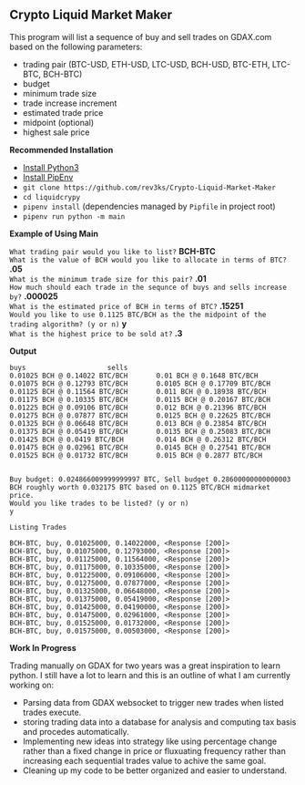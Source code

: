 ## Crypto Liquid Market Maker

This program will list a sequence of buy and sell trades on GDAX.com based on the following parameters:  
* trading pair (BTC-USD, ETH-USD, LTC-USD, BCH-USD, BTC-ETH, LTC-BTC, BCH-BTC)
* budget
* minimum trade size
* trade increase increment
* estimated trade price
* midpoint (optional)
* highest sale price

**Recommended Installation**
* [Install Python3](http://docs.python-guide.org/en/latest/starting/install3)
* [Install PipEnv](https://docs.pipenv.org/)
* `git clone https://github.com/rev3ks/Crypto-Liquid-Market-Maker`
* `cd liquidcrypy`
* `pipenv install` (dependencies managed by `Pipfile` in project root)
* `pipenv run python -m main`

**Example of Using Main**

`What trading pair would you like to list?` **BCH-BTC**  
`What is the value of BCH would you like to allocate in terms of BTC?` **.05**  
`What is the minimum trade size for this pair?` **.01**  
`How much should each trade in the sequnce of buys and sells increase by?` **.000025**  
`What is the estimated price of BCH in terms of BTC?` **.15251**  
`Would you like to use 0.1125 BTC/BCH as the the midpoint of the trading algorithm? (y or n)` **y**  
`What is the highest price to be sold at?` **.3**  

**Output**
```
buys					sells
0.01025 BCH @ 0.14022 BTC/BCH		0.01 BCH @ 0.1648 BTC/BCH
0.01075 BCH @ 0.12793 BTC/BCH		0.0105 BCH @ 0.17709 BTC/BCH
0.01125 BCH @ 0.11564 BTC/BCH		0.011 BCH @ 0.18938 BTC/BCH
0.01175 BCH @ 0.10335 BTC/BCH		0.0115 BCH @ 0.20167 BTC/BCH
0.01225 BCH @ 0.09106 BTC/BCH		0.012 BCH @ 0.21396 BTC/BCH
0.01275 BCH @ 0.07877 BTC/BCH		0.0125 BCH @ 0.22625 BTC/BCH
0.01325 BCH @ 0.06648 BTC/BCH		0.013 BCH @ 0.23854 BTC/BCH
0.01375 BCH @ 0.05419 BTC/BCH		0.0135 BCH @ 0.25083 BTC/BCH
0.01425 BCH @ 0.0419 BTC/BCH		0.014 BCH @ 0.26312 BTC/BCH
0.01475 BCH @ 0.02961 BTC/BCH		0.0145 BCH @ 0.27541 BTC/BCH
0.01525 BCH @ 0.01732 BTC/BCH		0.015 BCH @ 0.2877 BTC/BCH


Buy budget: 0.024866009999999997 BTC, Sell budget 0.28600000000000003 BCH roughly worth 0.032175 BTC based on 0.1125 BTC/BCH midmarket price.
Would you like trades to be listed? (y or n)
y

Listing Trades

BCH-BTC, buy, 0.01025000, 0.14022000, <Response [200]>
BCH-BTC, buy, 0.01075000, 0.12793000, <Response [200]>
BCH-BTC, buy, 0.01125000, 0.11564000, <Response [200]>
BCH-BTC, buy, 0.01175000, 0.10335000, <Response [200]>
BCH-BTC, buy, 0.01225000, 0.09106000, <Response [200]>
BCH-BTC, buy, 0.01275000, 0.07877000, <Response [200]>
BCH-BTC, buy, 0.01325000, 0.06648000, <Response [200]>
BCH-BTC, buy, 0.01375000, 0.05419000, <Response [200]>
BCH-BTC, buy, 0.01425000, 0.04190000, <Response [200]>
BCH-BTC, buy, 0.01475000, 0.02961000, <Response [200]>
BCH-BTC, buy, 0.01525000, 0.01732000, <Response [200]>
BCH-BTC, buy, 0.01575000, 0.00503000, <Response [200]>

```

**Work In Progress**

Trading manually on GDAX for two years was a great inspiration to learn python. I still have a lot to learn and this is an outline of what I am currently working on:

* Parsing data from GDAX websocket to trigger new trades when listed trades execute. 
* storing trading data into a database for analysis and computing tax basis and procedes automatically. 
* Implementing new ideas into strategy like using percentage change rather than a fixed change in price or fluxuating frequency rather than increasing each sequential trades value to achive the same goal. 
* Cleaning up my code to be better organized and easier to understand.
